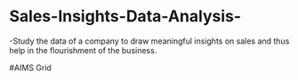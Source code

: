 # Sales-Insights-Data-Analysis- 
-Study the data of a company to draw meaningful insights on sales and thus help in the flourishment of  the business.

#AIMS Grid
